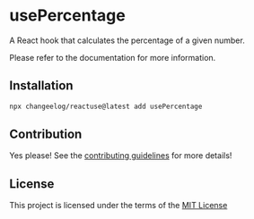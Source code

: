 # usePercentage

A React hook that calculates the percentage of a given number.

Please refer to the documentation for more information.

## Installation

```bash
npx changeelog/reactuse@latest add usePercentage
```

## Contribution

Yes please! See the [contributing guidelines](/CONTRIBUTING.md) for more details!

## License

This project is licensed under the terms of the [MIT License](/LICENSE)
